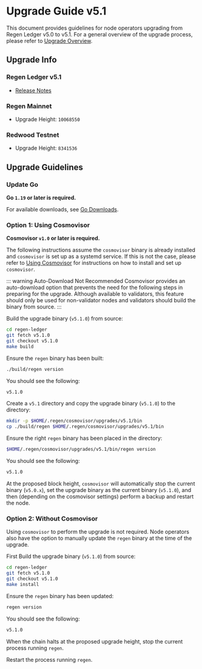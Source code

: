 # Upgrade Guide v5.1

This document provides guidelines for node operators upgrading from Regen Ledger v5.0 to v5.1. For a general overview of the upgrade process, please refer to [Upgrade Overview](README.md).

## Upgrade Info

### Regen Ledger v5.1

- [Release Notes](https://github.com/regen-network/regen-ledger/releases/tag/v5.1.0)

### Regen Mainnet

- Upgrade Height: `10068550`

### Redwood Testnet

- Upgrade Height: `8341536`

## Upgrade Guidelines

### Update Go

**Go `1.19` or later is required.**

For available downloads, see [Go Downloads](https://go.dev/dl/).

### Option 1: Using Cosmovisor

**Cosmovisor `v1.0` or later is required.**

The following instructions assume the `cosmovisor` binary is already installed and `cosmovisor` is set up as a systemd service. If this is not the case, please refer to [Using Cosmovisor](../get-started/using-cosmovisor.md) for instructions on how to install and set up `cosmovisor`.

::: warning Auto-Download Not Recommended
Cosmovisor provides an auto-download option that prevents the need for the following steps in preparing for the upgrade. Although available to validators, this feature should only be used for non-validator nodes and validators should build the binary from source.
:::

Build the upgrade binary (`v5.1.0`) from source:

```bash
cd regen-ledger
git fetch v5.1.0
git checkout v5.1.0
make build
```

Ensure the `regen` binary has been built:

```bash
./build/regen version
```

You should see the following:

```bash
v5.1.0
```

Create a `v5.1` directory and copy the upgrade binary (`v5.1.0`) to the directory:

```bash
mkdir -p $HOME/.regen/cosmovisor/upgrades/v5.1/bin
cp ./build/regen $HOME/.regen/cosmovisor/upgrades/v5.1/bin
```
Ensure the right `regen` binary has been placed in the directory:

```bash
$HOME/.regen/cosmovisor/upgrades/v5.1/bin/regen version
```

You should see the following:

```bash
v5.1.0
```

At the proposed block height, `cosmovisor` will automatically stop the current binary (`v5.0.x`), set the upgrade binary as the current binary (`v5.1.0`), and then (depending on the cosmovisor settings) perform a backup and restart the node.

### Option 2: Without Cosmovisor

Using `cosmovisor` to perform the upgrade is not required. Node operators also have the option to manually update the `regen` binary at the time of the upgrade.

First Build the upgrade binary (`v5.1.0`) from source:

```bash
cd regen-ledger
git fetch v5.1.0
git checkout v5.1.0
make install
```

Ensure the `regen` binary has been updated:

```bash
regen version
```

You should see the following:

```bash
v5.1.0
```

When the chain halts at the proposed upgrade height, stop the current process running `regen`.

Restart the process running `regen`.
